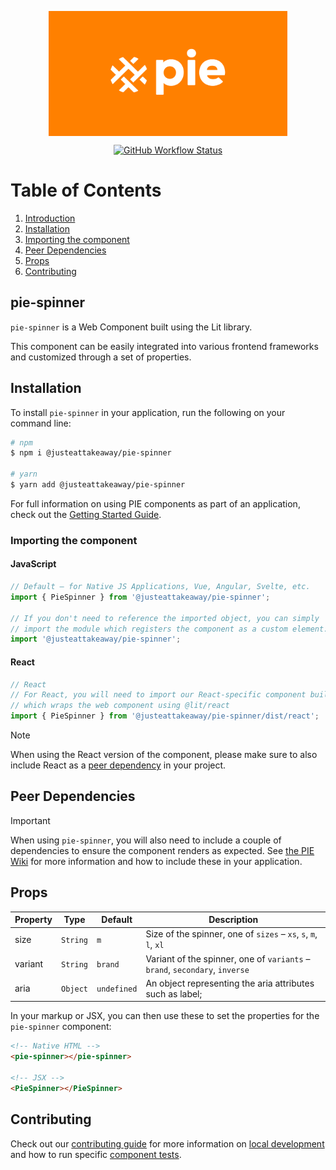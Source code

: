 <p align="center">
  <img align="center" src="../../../readme_image.png" height="200" alt="">
</p>

<p align="center">
  <a href="https://www.npmjs.com/@justeattakeaway/pie-spinner">
    <img alt="GitHub Workflow Status" src="https://img.shields.io/npm/v/@justeattakeaway/pie-spinner.svg">
  </a>
</p>

# Table of Contents

1. [Introduction](#pie-spinner)
2. [Installation](#installation)
3. [Importing the component](#importing-the-component)
4. [Peer Dependencies](#peer-dependencies)
5. [Props](#props)
6. [Contributing](#contributing)

## pie-spinner

`pie-spinner` is a Web Component built using the Lit library.

This component can be easily integrated into various frontend frameworks and customized through a set of properties.


## Installation

To install `pie-spinner` in your application, run the following on your command line:

```bash
# npm
$ npm i @justeattakeaway/pie-spinner

# yarn
$ yarn add @justeattakeaway/pie-spinner
```

For full information on using PIE components as part of an application, check out the [Getting Started Guide](https://github.com/justeattakeaway/pie/wiki/Getting-started-with-PIE-Web-Components).


### Importing the component

#### JavaScript
```js
// Default – for Native JS Applications, Vue, Angular, Svelte, etc.
import { PieSpinner } from '@justeattakeaway/pie-spinner';

// If you don't need to reference the imported object, you can simply
// import the module which registers the component as a custom element.
import '@justeattakeaway/pie-spinner';
```

#### React
```js
// React
// For React, you will need to import our React-specific component build
// which wraps the web component using @lit/react
import { PieSpinner } from '@justeattakeaway/pie-spinner/dist/react';
```

> [!NOTE]
> When using the React version of the component, please make sure to also
> include React as a [peer dependency](#peer-dependencies) in your project.


## Peer Dependencies

> [!IMPORTANT]
> When using `pie-spinner`, you will also need to include a couple of dependencies to ensure the component renders as expected. See [the PIE Wiki](https://github.com/justeattakeaway/pie/wiki/Getting-started-with-PIE-Web-Components#expected-dependencies) for more information and how to include these in your application.


## Props

| Property | Type | Default | Description |
|---|---|---|---|
| size | `String` | `m` | Size of the spinner, one of `sizes` – `xs`, `s`, `m`, `l`, `xl` |
| variant | `String` | `brand` | Variant of the spinner, one of `variants` – `brand`, `secondary`, `inverse` |
| aria  | `Object`  | `undefined`  | An object representing the aria attributes such as label;

In your markup or JSX, you can then use these to set the properties for the `pie-spinner` component:

```html
<!-- Native HTML -->
<pie-spinner></pie-spinner>

<!-- JSX -->
<PieSpinner></PieSpinner>
```

## Contributing

Check out our [contributing guide](https://github.com/justeattakeaway/pie/wiki/Contributing-Guide) for more information on [local development](https://github.com/justeattakeaway/pie/wiki/Contributing-Guide#local-development) and how to run specific [component tests](https://github.com/justeattakeaway/pie/wiki/Contributing-Guide#testing).